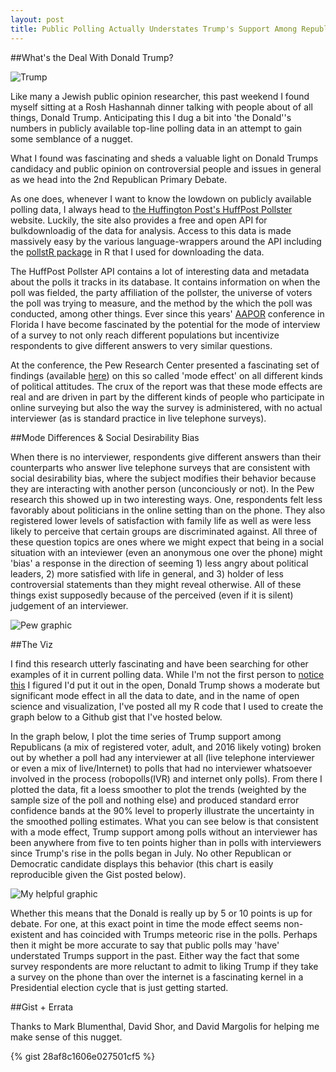 ```yaml
---
layout: post
title: Public Polling Actually Understates Trump's Support Among Republicans
---
```

##What's the Deal With Donald Trump?

![Trump](https://upload.wikimedia.org/wikipedia/commons/thumb/6/69/Donald_Trump_Laconia_Rally,_Laconia,_NH_4_by_Michael_Vadon_July_16_2015_21.jpg/1280px-Donald_Trump_Laconia_Rally,_Laconia,_NH_4_by_Michael_Vadon_July_16_2015_21.jpg)

Like many a Jewish public opinion researcher, this past weekend I found myself sitting at a Rosh Hashannah dinner talking with people about of all things, Donald Trump. Anticipating this I dug a bit into 'the Donald''s numbers in publicly available top-line polling data in an attempt to gain some semblance of a nugget.

What I found was fascinating and sheds a valuable light on Donald Trumps candidacy and public opinion on controversial people and issues in general as we head into the 2nd Republican Primary Debate.

As one does, whenever I want to know the lowdown on publicly available polling data, I always head to [the Huffington Post's HuffPost Pollster](http://elections.huffingtonpost.com/pollster) website. Luckily, the site also provides a free and open API for bulkdownloadig of the data for analysis. Access to this data is made massively easy by the various language-wrappers around the API including the [pollstR package](https://cran.r-project.org/web/packages/pollstR/index.html) in R that I used for downloading the data.

The HuffPost Pollster API contains a lot of interesting data and metadata about the polls it tracks in its database. It contains information on when the poll was fielded, the party affiliation of the pollster, the universe of voters the poll was trying to measure, and the method by the which the poll was conducted, among other things. Ever since this years' [AAPOR](http://www.aapor.org/AAPORKentico/AAPOR_Main/media/AM15/AAPOR-15-FP_FNL.pdf) conference in Florida I have become fascinated by the potential for the mode of interview of a survey to not only reach different populations but incentivize respondents to give different answers to very similar questions.

At the conference, the Pew Research Center presented a fascinating set of findings (available [here](http://www.pewresearch.org/2015/05/13/from-telephone-to-the-web-the-challenge-of-mode-of-interview-effects-in-public-opinion-polls/)) on this so called 'mode effect' on all different kinds of political attitudes. The crux of the report was that these mode effects are real and are driven in part by the different kinds of people who participate in online surveying but also the way the survey is administered, with no actual interviewer (as is standard practice in live telephone surveys). 

##Mode Differences & Social Desirability Bias

When there is no interviewer, respondents give different answers than their counterparts who answer live telephone surveys that are consistent with social desirability bias, where the subject modifies their behavior because they are interacting with another person (unconciously or not). In the Pew research this showed up in two interesting ways. One, respondents felt less favorably about politicians in the online setting than on the phone. They also registered lower levels of satisfaction with family life as well as were less likely to perceive that certain groups are discriminated against. All three of these question topics are ones where we might expect that being in a social situation with an inteviewer (even an anonymous one over the phone) might 'bias' a response in the direction of seeming 1) less angry about political leaders, 2) more satisfied with life in general, and 3) holder of less controversial statements than they might reveal otherwise. All of these things exist supposedly because of the perceived (even if it is silent) judgement of an interviewer.

![Pew graphic](http://www.pewresearch.org/files/2015/05/PM_2015-05-13_mode-study-01.png)

##The Viz

I find this research utterly fascinating and have been searching for other examples of it in current polling data. While I'm not the first person to [notice](https://twitter.com/ForecasterEnten/status/643466134386253825) [this](https://twitter.com/skoczela/status/643465442250649600) I figured I'd put it out in the open, Donald Trump shows a moderate but significant mode effect in all the data to date, and in the name of open science and visualization, I've posted all my R code that I used to create the graph below to a Github gist that I've hosted below.

In the graph below, I plot the time series of Trump support among Republicans (a mix of registered voter, adult, and 2016 likely voting) broken out by whether a poll had any interviewer at all (live telephone interviewer or even a mix of live/Internet) to polls that had no interviewer whatsoever involved in the process (robopolls(IVR) and internet only polls). From there I plotted the data, fit a loess smoother to plot the trends (weighted by the sample size of the poll and nothing else) and produced standard error confidence bands at the 90% level to properly illustrate the uncertainty in the smoothed polling estimates. What you can see below is that consistent with a mode effect, Trump support among polls without an interviewer has been anywhere from five to ten points higher than in polls with interviewers since Trump's rise in the polls began in July. No other Republican or Democratic candidate displays this behavior (this chart is easily reproducible given the Gist posted below).

![My helpful graphic](http://40.media.tumblr.com/081b17560f8be6f0484960525875867e/tumblr_nuqvfkFMtS1qaxxauo1_1280.png)

Whether this means that the Donald is really up by 5 or 10 points is up for debate. For one, at this exact point in time the mode effect seems non-existent and has coincided with Trumps meteoric rise in the polls. Perhaps then it might be more accurate to say that public polls may 'have' understated Trumps support in the past. Either way the fact that some survey respondents are more reluctant to admit to liking Trump if they take a survey on the phone than over the internet is a fascinating kernel in a Presidential election cycle that is just getting started.

##Gist + Errata

Thanks to Mark Blumenthal, David Shor, and David Margolis for helping me make sense of this nugget.

{% gist 28af8c1606e027501cf5 %}
